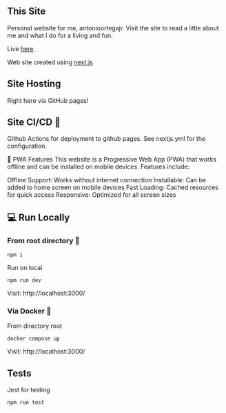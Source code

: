## This Site
  
Personal website for me, antonioortegajr. Visit the site to read a little about me and what I do for a living and fun.
  
Live [here](https://antonioortegajr.com).
            
Web site created using [next.js](https://nextjs.org/)
                                 
## Site Hosting
                                 
Right here via GitHub pages!
                                 
## Site CI/CD :rocket:
                                 
Github Actions for deployment to github pages. See nextjs.yml for the configuration.

📱 PWA Features
This website is a Progressive Web App (PWA) that works offline and can be installed on mobile devices. Features include:

Offline Support: Works without internet connection
Installable: Can be added to home screen on mobile devices
Fast Loading: Cached resources for quick access
Responsive: Optimized for all screen sizes

                                 
## :computer: Run Locally
                                 
### From root directory :open_file_folder:
                                 
`npm i`
                                 
Run on local
                                 
`npm run dev`
                                 
Visit: http://localhost:3000/
                                 
### Via Docker :whale:
                                 
From directory root
                                 
`docker compose up`
                                 
Visit: http://localhost:3000/
                                 
## Tests
                                 
Jest for testing
                                 
`npm run test`

